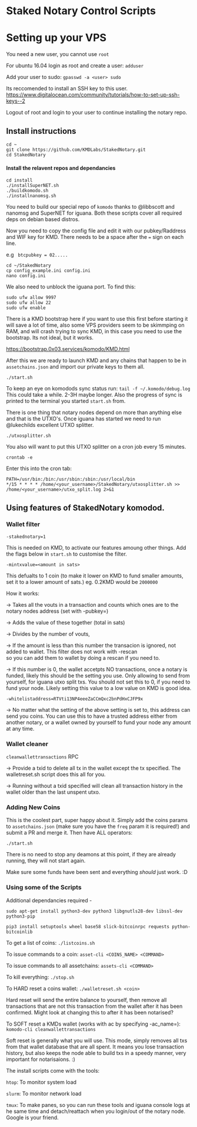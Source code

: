 # Staked Notary Control Scripts

# Setting up your VPS
You need a new user, you cannot use `root`

For ubuntu 16.04 login as root and create a user: `adduser`

Add your user to sudo: `gpasswd -a <user> sudo`

Its reccomended to install an SSH key to this user. https://www.digitalocean.com/community/tutorials/how-to-set-up-ssh-keys--2

Logout of root and login to your user to continue installing the notary repo.

## Install instructions
```shell
cd ~
git clone https://github.com/KMDLabs/StakedNotary.git
cd StakedNotary
```

#### Install the relavent repos and dependancies 

 ```shell
cd install
./installSuperNET.sh
./buildkomodo.sh
./installnanomsg.sh
``` 

You need to build our special repo of `komodo` thanks to @libbscott and nanomsg and SuperNET for iguana. Both these scripts cover all required deps on debian based distros.

Now you need to copy the config file and edit it with our pubkey/Raddress and WIF key for KMD. There needs to be a space after the `=` sign on each line.

e.g ` btcpubkey = 02.....`

```shell
cd ~/StakedNotary
cp config_example.ini config.ini
nano config.ini
```
We also need to unblock the iguana port. To find this:
```shell
sudo ufw allow 9997
sudo ufw allow 22
sudo ufw enable
```
There is a KMD bootstrap here if you want to use this first before starting it will save a lot of time, also some VPS providers seem to be skimmping on RAM, and will crash trying to sync KMD, in this case you need to use the bootstrap. Its not ideal, but it works. 

https://bootstrap.0x03.services/komodo/KMD.html

After this we are ready to launch KMD and any chains that happen to be in `assetchains.json` and import our private keys to them all.

```shell
./start.sh
```
To keep an eye on komodods sync status run: `tail -f ~/.komodo/debug.log` This could take a while. 2-3H maybe longer. Also the progress of sync is printed to the terminal you started `start.sh` from.

There is one thing that notary nodes depend on more than anything else and that is the UTXO's. Once iguana has started we need to run @lukechilds excellent UTXO splitter.
```shell
./utxosplitter.sh
```
You also will want to put this UTXO splitter on a cron job every 15 minutes.
```shell
crontab -e
```
Enter this into the cron tab:
```
PATH=/usr/bin:/bin:/usr/sbin:/sbin:/usr/local/bin
*/15 * * * * /home/<your_username>/StakedNotary/utxosplitter.sh >> /home/<your_username>/utxo_split.log 2>&1
```

## Using features of StakedNotary komodod.
### Wallet filter 
`-stakednotary=1`

This is needed on KMD, to activate our features amoung other things. Add the flags below in `start.sh` to customise the filter.

`-mintxvalue=<amount in sats>`

This defualts to 1 coin (to make it lower on KMD to fund smaller amounts, set it to a lower amount of sats.) eg. 0.2KMD would be `2000000`

How it works:

-> Takes all the vouts in a transaction and counts which ones are to the notary nodes address (set with -pubkey=) 

-> Adds the value of these together (total in sats) 

-> Divides by the number of vouts, 

-> If the amount is less than this number the transacion is ignored, not added to wallet. This filter does not work with -rescan  
so you can add them to wallet by doing a rescan if you need to.

-> If this number is 0, the wallet accetpts NO transactions, once a notary is funded, likely this should be the setting you use. Only allowing to send from yourself, for iguana utxo split txs. You should not set this to 0, if you need to fund your node. Likely setting this value to a low value on KMD is good idea.


`-whitelistaddress=RTVti13NP4eeeZaCCmQxc2bnPdHxCJFP9x`

-> No matter what the setting of the above setting is set to, this address can send you coins. You can use this to have a trusted address either from another notary, or a wallet owned by yourself to fund your node any amount at any time.

### Wallet cleaner
`cleanwallettransactions` RPC

-> Provide a txid to delete all tx in the wallet except the tx specified. The walletreset.sh script does this all for you.

-> Running without a txid specified will clean all transaction history in the wallet older than the last unspent utxo. 


### Adding New Coins
This is the coolest part, super happy about it. Simply add the coins params to `assetchains.json` (make sure you have the `freq` param it is required!) and submit a PR and merge it. Then have ALL operators:
```shell
./start.sh
```
There is no need to stop any deamons at this point, if they are already running, they will not start again.

Make sure some funds have been sent and everything *should* just work. :D

### Using some of the Scripts

Additional dependancies required  -
```shell
sudo apt-get install python3-dev python3 libgnutls28-dev libssl-dev python3-pip

pip3 install setuptools wheel base58 slick-bitcoinrpc requests python-bitcoinlib
```

To get a list of coins: `./listcoins.sh`

To issue commands to a coin: `asset-cli <COINS_NAME> <COMMAND>`

To issue commands to all assetchains: `assets-cli <COMMAND>`

To kill everything: `./stop.sh`

To HARD reset a coins wallet: `./walletreset.sh <coin>`

Hard reset will send the entire balance to yourself, then remove all transactions that are not this transaction from the wallet after it has been confirmed. Might look at changing this to after it has been notarised?

To SOFT reset a KMDs wallet (works with ac by specifying -ac_name=): `komodo-cli cleanwallettransactions`

Soft reset is generally what you will use. This mode, simply removes all txs from that wallet database that are all spent. It means you lose transaction history, but also keeps the node able to build txs in a speedy manner, very important for notarisaions. :) 

The install scripts come with the tools:

`htop`: To monitor system load

`slurm`: To monitor network load

`tmux`: To make panes, so you can run these tools and iguana console logs at he same time and detach/reattach when you login/out of the notary node. Google is your friend.

